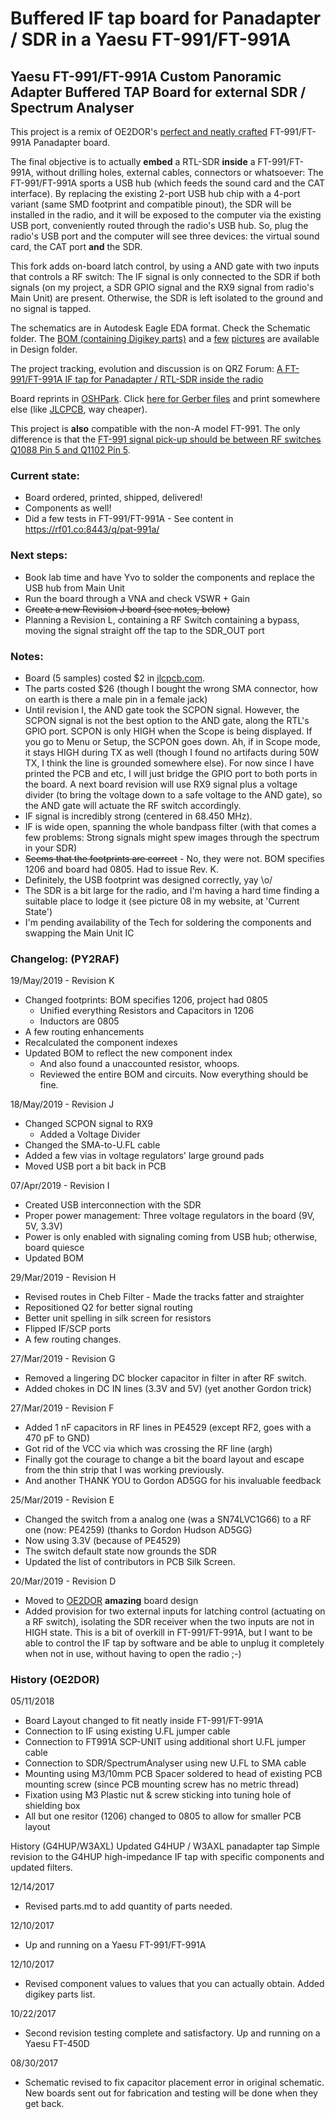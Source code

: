 # Buffered IF tap board for Panadapter / SDR in a Yaesu FT-991/FT-991A
## Yaesu FT-991/FT-991A Custom Panoramic Adapter Buffered TAP Board for external SDR / Spectrum Analyser

This project is a remix of OE2DOR's [perfect and neatly crafted](https://raw.githubusercontent.com/Lightning1984/FT991A-PAT/master/Design/FT991-PAT_Installed.jpg) FT-991/FT-991A Panadapter board.

The final objective is to actually **embed** a RTL-SDR **inside** a FT-991/FT-991A, without drilling holes, external cables, connectors or whatsoever: The FT-991/FT-991A sports a USB hub (which feeds the sound card and the CAT interface). By replacing the existing 2-port USB hub chip with a 4-port variant (same SMD footprint and compatible pinout), the SDR will be installed in the radio, and it will be exposed to the computer via the existing USB port, conveniently routed through the radio's USB hub. So, plug the radio's USB port and the computer will see three devices: the virtual sound card, the CAT port **and** the SDR.

This fork adds on-board latch control, by using a AND gate with two inputs that controls a RF switch: The IF signal is only connected to the SDR if both signals (on my project, a SDR GPIO signal and the RX9 signal from radio's Main Unit) are present. Otherwise, the SDR is left isolated to the ground and no signal is tapped.

The schematics are in Autodesk Eagle EDA format. Check the Schematic folder.
The [BOM (containing Digikey parts)](Design/parts-digikey.md) and a [few](https://raw.githubusercontent.com/rfrht/FT991A-PAT/master/Design/FT-991A_PAT-Back.png) [pictures](https://raw.githubusercontent.com/rfrht/FT991A-PAT/master/Design/FT-991A_PAT-front.png) are available in Design folder.

The project tracking, evolution and discussion is on QRZ Forum: [A FT-991/FT-991A IF tap for Panadapter / RTL-SDR inside the radio](https://forums.qrz.com/index.php?threads/hard-hack-embedding-a-sdr-in-FT-991/FT-991A-need-rf-designers-review.650840/)

Board reprints in [OSHPark](https://oshpark.com/shared_projects/RCpC2dtm). Click [here for Gerber files](https://raw.githubusercontent.com/rfrht/FT991A-PAT/master/Design/board-gerbers.zip) and print somewhere else (like [JLCPCB](https://jlcpcb.com/quote), way cheaper).

This project is **also** compatible with the non-A model FT-991. The only difference is that the [FT-991 signal pick-up should be between RF switches Q1088 Pin 5 and Q1102 Pin 5](https://raw.githubusercontent.com/rfrht/FT991A-PAT/master/Design-tap-point.png).

### Current state:
* Board ordered, printed, shipped, delivered!
* Components as well!
* Did a few tests in FT-991/FT-991A - See content in https://rf01.co:8443/q/pat-991a/

### Next steps:

* Book lab time and have Yvo to solder the components and replace the USB hub from Main Unit
* Run the board through a VNA and check VSWR + Gain
* ~~Create a new Revision J board (see notes, below)~~
* Planning a Revision L, containing a RF Switch containing a bypass, moving the signal straight off the tap to the SDR_OUT port

### Notes:

* Board (5 samples) costed $2 in [jlcpcb.com](https://jlcpcb.com/quote).
* The parts costed $26 (though I bought the wrong SMA connector, how on earth is there a male pin in a female jack)
* Until revision I, the AND gate took the SCPON signal. However, the SCPON signal is not the best option to the AND gate, along the RTL's GPIO port. SCPON is only HIGH when the Scope is being displayed. If you go to Menu or Setup, the SCPON goes down. Ah, if in Scope mode, it stays HIGH during TX as well (though I found no artifacts during 50W TX, I think the line is grounded somewhere else). For now since I have printed the PCB and etc, I will just bridge the GPIO port to both ports in the board. A next board revision will use RX9 signal plus a voltage divider (to bring the voltage down to a safe voltage to the AND gate), so the AND gate will actuate the RF switch accordingly.
* IF signal is incredibly strong (centered in 68.450 MHz).
* IF is wide open, spanning the whole bandpass filter (with that comes a few problems: Strong signals might spew images through the spectrum in your SDR)
* ~~Seems that the footprints are correct~~ - No, they were not. BOM specifies 1206 and board had 0805. Had to issue Rev. K.
* Definitely, the USB footprint was designed correctly, yay \o/
* The SDR is a bit large for the radio, and I'm having a hard time finding a suitable place to lodge it (see picture 08 in my website, at 'Current State')
* I'm pending availability of the Tech for soldering the components and swapping the Main Unit IC


### Changelog: (PY2RAF)

19/May/2019 - Revision K
* Changed footprints: BOM specifies 1206, project had 0805
  - Unified everything Resistors and Capacitors in 1206
  - Inductors are 0805
* A few routing enhancements
* Recalculated the component indexes
* Updated BOM to reflect the new component index
  - And also found a unaccounted resistor, whoops.
  - Reviewed the entire BOM and circuits. Now everything should be fine.

18/May/2019 - Revision J
* Changed SCPON signal to RX9
  - Added a Voltage Divider
* Changed the SMA-to-U.FL cable
* Added a few vias in voltage regulators' large ground pads 
* Moved USB port a bit back in PCB

07/Apr/2019 - Revision I
* Created USB interconnection with the SDR
* Proper power management: Three voltage regulators in the board (9V, 5V, 3.3V)
* Power is only enabled with signaling coming from USB hub; otherwise, board quiesce
* Updated BOM

29/Mar/2019 - Revision H
* Revised routes in Cheb Filter - Made the tracks fatter and straighter
* Repositioned Q2 for better signal routing
* Better unit spelling in silk screen for resistors
* Flipped IF/SCP ports
* A few routing changes.

27/Mar/2019 - Revision G
* Removed a lingering DC blocker capacitor in filter in after RF switch.
* Added chokes in DC IN lines (3.3V and 5V) (yet another Gordon trick)

27/Mar/2019 - Revision F
* Added 1 nF capacitors in RF lines in PE4529 (except RF2, goes with a 470 pF to GND)
* Got rid of the VCC via which was crossing the RF line (argh)
* Finally got the courage to change a bit the board layout and escape from the thin strip that I was working previously.
* And another THANK YOU to Gordon AD5GG for his invaluable feedback

25/Mar/2019 - Revision E
* Changed the switch from a analog one (was a SN74LVC1G66) to a RF one (now: PE4259) (thanks to Gordon Hudson AD5GG)
* Now using 3.3V (because of PE4529)
* The switch default state now grounds the SDR
* Updated the list of contributors in PCB Silk Screen.

20/Mar/2019 - Revision D
* Moved to [OE2DOR](https://github.com/Lightning1984) **amazing** board design
* Added provision for two external inputs for latching control (actuating on a RF switch), isolating the SDR receiver when the two inputs are not in HIGH state. This is a bit of overkill in FT-991/FT-991A, but I want to be able to control the IF tap by software and be able to unplug it completely when not in use, without having to open the radio ;-)

### History (OE2DOR)

05/11/2018
 - Board Layout changed to fit neatly inside FT-991/FT-991A
 - Connection to IF using existing U.FL jumper cable 
 - Connection to FT991A SCP-UNIT using additional short U.FL jumper cable
 - Connection to SDR/SpectrumAnalyser using new U.FL to SMA cable
 - Mounting using M3/10mm PCB Spacer soldered to head of existing PCB mounting screw (since PCB mounting screw has no metric thread)
 - Fixation using M3 Plastic nut & screw sticking into tuning hole of shielding box
 - All but one resitor (1206) changed to 0805 to allow for smaller PCB layout

History (G4HUP/W3AXL)
Updated G4HUP / W3AXL panadapter tap
Simple revision to the G4HUP high-impedance IF tap with specific components and updated filters.

12/14/2017
 - Revised parts.md to add quantity of parts needed.

12/10/2017
 - Up and running on a Yaesu FT-991/FT-991A

12/10/2017
 - Revised component values to values that you can actually obtain. Added digikey parts list.

10/22/2017
 - Second revision testing complete and satisfactory. Up and running on a Yaesu FT-450D

08/30/2017
 - Schematic revised to fix capacitor placement error in original schematic. New boards sent out for fabrication and testing will be done when they get back.
